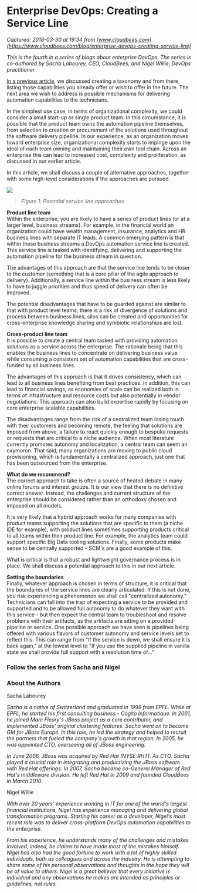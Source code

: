 # Enterprise DevOps: Creating a Service Line

_Captured: 2018-03-30 at 19:34 from [www.cloudbees.com](https://www.cloudbees.com/blog/enterprise-devops-creating-service-line)_

_This is the fourth in a series of blogs about enterprise DevOps. The series is co-authored by Sacha Labourey, CEO, CloudBees, and Nigel Willie, DevOps practitioner._

[In a previous article](https://www.cloudbees.com/blog/enterprise-devops-i-wouldn%E2%80%99t-start-here-understand-your-devops-starting-point), we discussed creating a taxonomy and from there, listing those capabilities you already offer or wish to offer in the future. The next area we wish to address is possible mechanisms for delivering automation capabilities to the technicians.

In the simplest use case, in terms of organizational complexity, we could consider a small start-up or single product team. In this circumstance, it is possible that the product team owns the automation pipeline themselves, from selection to creation or procurement of the solutions used throughout the software delivery pipeline. In our experience, as an organization moves toward enterprise size, organizational complexity starts to impinge upon the ideal of each team owning and maintaining their own tool chain. Across an enterprise this can lead to increased cost, complexity and proliferation, as discussed in our earlier article.

In this article, we shall discuss a couple of alternative approaches, together with some high-level considerations if the approaches are pursued.

![](https://www.cloudbees.com/sites/default/files/devops-service-line-approaches.png)

> _Figure 1: Potential service line approaches_

**Product line team**  
Within the enterprise, you are likely to have a series of product lines (or at a larger level, business streams). For example, in the financial world an organization could have wealth management, insurance, analytics and HR business lines with separate IT leads. A common emerging pattern is that within these business streams a DevOps automation service line is created. This service line is tasked with identifying, delivering and supporting the automation pipeline for the business stream in question.

The advantages of this approach are that the service line tends to be closer to the customer (something that is a core pillar of the agile approach to delivery). Additionally, a service line within the business stream is less likely to have to juggle priorities and thus speed of delivery can often be improved.

The potential disadvantages that have to be guarded against are similar to that with product level teams; there is a risk of divergence of solutions and process between business lines, silos can be created and opportunities for cross-enterprise knowledge sharing and symbiotic relationships are lost.

**Cross-product line team**  
It is possible to create a central team tasked with providing automation solutions as a service across the enterprise. The rationale being that this enables the business lines to concentrate on delivering business value while consuming a consistent set of automation capabilities that are cross-funded by all business lines.

The advantages of this approach is that it drives consistency, which can lead to all business lines benefiting from best practices. In addition, this can lead to financial savings, as economies of scale can be realized both in terms of infrastructure and resource costs but also potentially in vendor negotiations. This approach can also build expertise rapidly by focusing on core enterprise scalable capabilities.

The disadvantages range from the risk of a centralized team losing touch with their customers and becoming remote, the feeling that solutions are imposed from above, a failure to react quickly enough to bespoke requests or requests that are critical to a niche audience. When most literature currently promotes autonomy and localization, a central team can seem an oxymoron. That said, many organizations are moving to public cloud provisioning, which is fundamentally a centralized approach, just one that has been outsourced from the enterprise.

**What do we recommend?**  
The correct approach to take is often a source of heated debate in many online forums and interest groups. It is our view that there is no definitive correct answer. Instead, the challenges and current structure of the enterprise should be considered rather than an orthodoxy chosen and imposed on all models.

It is very likely that a hybrid approach works for many companies with product teams supporting the solutions that are specific to them (a niche IDE for example), with product lines sometimes supporting products critical to all teams within their product line. For example, the analytics team could support specific Big Data tooling solutions. Finally, some products make sense to be centrally supported - SCM's are a good example of this.

What is critical is that a robust and lightweight governance process is in place. We shall discuss a potential approach to this in our next article.

**Setting the boundaries**  
Finally, whatever approach is chosen in terms of structure, it is critical that the boundaries of the service lines are clearly articulated. If this is not done, you risk experiencing a phenomenon we shall call "centralized autonomy." Technicians can fall into the trap of expecting a service to be provided and supported and to be allowed full autonomy to do whatever they want with this service - but then expect the central team to troubleshoot and resolve problems with their artifacts, as the artifacts are sitting on a provided pipeline or service. One possible approach we have seen is pipelines being offered with various flavors of customer autonomy and service levels set to reflect this. This can range from "If the service is down, we shall ensure it is back again," at the lowest level to "If you use the supplied pipeline in vanilla state we shall provide full support with a resolution time of…"

### Follow the series from Sacha and Nigel

### About the Authors

Sacha Labourey

_Sacha is a native of Switzerland and graduated in 1999 from EPFL. While at EPFL, he started his first consulting business - Cogito Informatique. In 2001, he joined Marc Fleury's JBoss project as a core contributor, and implemented JBoss' original clustering features. Sacha went on to become GM for JBoss Europe. In this role, he led the strategy and helped to recruit the partners that fueled the company's growth in that region. In 2005, he was appointed CTO, overseeing all of JBoss engineering._

_In June 2006, JBoss was acquired by Red Hat (NYSE:RHT). As CTO, Sacha played a crucial role in integrating and productizing the JBoss software with Red Hat offerings. In 2007, Sacha became co-General Manager of Red Hat's middleware division. He left Red Hat in 2009 and founded CloudBees in March 2010._

Nigel Willie

_With over 20 years' experience working in IT for one of the world's largest financial institutions, Nigel has experience managing and delivering global transformation programs. Starting his career as a developer, Nigel's most recent role was to deliver cross-platform DevOps automation capabilities to the enterprise._

_From his experience, he understands many of the challenges and mistakes involved; indeed, he claims to have made most of the mistakes himself. Nigel has also had the good fortune to work with a lot of highly skilled individuals, both as colleagues and across the industry. He is attempting to share some of his personal observations and thoughts in the hope they will be of value to others. Nigel is a great believer that every initiative is individual and any observations he makes are intended as principles or guidelines, not rules._
